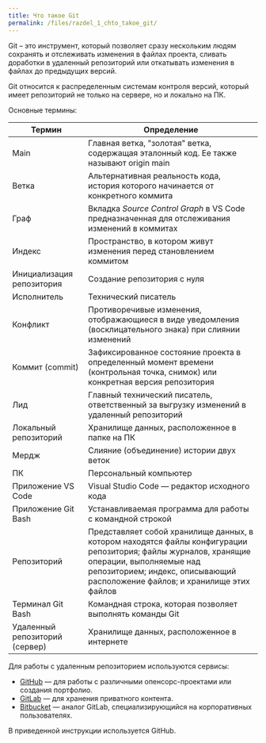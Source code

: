 ```yaml
---
title: Что такое Git
permalink: /files/razdel_1_chto_takoe_git/
---
```


Git – это инструмент, который позволяет сразу нескольким людям сохранять и отслеживать изменения в файлах проекта, сливать доработки в удаленный репозиторий или откатывать изменения в файлах до предыдущих версий.

Git относится к распределенным системам контроля версий, который имеет репозиторий не только на сервере, но и локально на ПК. 

Основные термины:

| Термин | Определение | 
|----------|----------|
| Main    | Главная ветка, "золотая" ветка, содержащая эталонный код. Ее также называют origin main | 
| Ветка    | Альтернативная реальность кода, история которого начинается от конкретного коммита | 
| Граф    |  Вкладка _Source Control Graph_ в VS Code предназначенная для отслеживания изменений в коммитах | 
| Индекс    | Пространство, в котором живут изменения перед становлением коммитом | 
| Инициализация репозитория    | Создание репозитория с нуля| 
| Исполнитель  | Технический писатель |
| Конфликт | Противоречивые изменения, отображающиеся в виде уведомления (восклицательного знака) при слиянии изменений| 
| Коммит (commit) | Зафиксированное состояние проекта в определенный момент времени (контрольная точка, снимок) или конкретная версия репозитория | 
| Лид  | Главный технический писатель, ответственный за выгрузку изменений в удаленный репозиторий | 
| Локальный репозиторий  | Хранилище данных, расположенное в папке на ПК | 
| Мердж  | Слияние (объединение) истории двух веток | 
| ПК  | Персональный компьютер | 
| Приложение VS Code  | Visual Studio Code — редактор исходного кода |
| Приложение Git Bash  | Устанавливаемая программа для работы с командной строкой | 
| Репозиторий  | Представляет собой хранилище данных, в котором находятся файлы конфигурации репозитория; файлы журналов, хранящие операции, выполняемые над репозиторием; индекс, описывающий расположение файлов; и хранилище этих файлов | 
| Терминал Git Bash  | Командная строка, которая позволяет выполнять команды Git | 
| Удаленный репозиторий (сервер)  | Хранилище данных, расположенное в интернете | 


Для работы с удаленным репозиторием используются сервисы:

* [GitHub](https://github.com/) — для работы с различными опенсорс-проектами или создания портфолио.
* [GitLab](https://about.gitlab.com/) — для хранения приватного контента.
* [Bitbucket](https://bitbucket.org/) — аналог GitLab, специализирующийся на корпоративных пользователях.

В приведенной инструкции используется GitHub.
